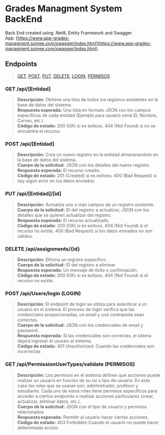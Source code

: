 # Grades Managment System BackEnd
Back End created using .Net8, Entity Framework and Swagger <br>
App: [https://www.app-grades-managment.somee.com/swagger/index.html](https://www.app-grades-managment.somee.com/swagger/index.html)
## Endpoints
>[GET](https://github.com/Alejoxd70/GradeManagmentSystem-BackEnd?tab=readme-ov-file#get-apientidad), 
[POST](https://github.com/Alejoxd70/GradeManagmentSystem-BackEnd?tab=readme-ov-file#post-apientidad), 
[PUT](https://github.com/Alejoxd70/GradeManagmentSystem-BackEnd?tab=readme-ov-file#put-apientidadid), 
[DELETE](https://github.com/Alejoxd70/GradeManagmentSystem-BackEnd?tab=readme-ov-file#delete-apiassignmentsid),
[LOGIN](https://github.com/Alejoxd70/GradeManagmentSystem-BackEnd?tab=readme-ov-file#post-apiuserslogin-login),
[PERMISOS](https://github.com/Alejoxd70/GradeManagmentSystem-BackEnd?tab=readme-ov-file#get-apipermissionusertypesvalidate-permisos)

### GET /api/[Entidad]
>**Descripción:** Obtiene una lista de todos los registros existentes en la base de datos del sistema. </br>
**Respuesta esperada:** Una lista en formato JSON con los campos específicos de cada entidad (Ejemplo para usuario seria ID, Nombre, Correo, etc.) </br>
**Código de estado:** 200 (OK) si es exitoso, 404 (Not Found) si no se encuentra el recurso. 

### POST /api/[Entidad]
>**Descripción:** Crea un nuevo registro en la entidad almacenandolo en la base de datos del sistema. </br>
**Cuerpo de la solicitud:** JSON con los detalles del nuevo registro.  </br>
**Respuesta esperada:** El recurso creado. </br>
**Código de estado:** 201 (Created) si es exitoso, 400 (Bad Request) si hay algún error en los datos enviados. </br>

### PUT /api/[Entidad]/[id]
>**Descripción:** Actualiza uno o más campos de un registro existente.  </br>
**Cuerpo de la solicitud:** ID del registro a actualizar, JSON con los detalles que se quieren actualizar del registro. </br>
**Respuesta esperada:** El recurso actualizado. </br>
**Código de estado:** 200 (OK) si es exitoso, 404 (Not Found) si el recurso no existe, 400 (Bad Request) si los datos enviados no son válidos.   </br>

### DELETE /api/assignments/{id}
>**Descripción:** Elimina un registro específico.  </br>
**Cuerpo de la solicitud:** ID del registro a eliminar </br>
**Respuesta esperada:** Un mensaje de éxito o confirmación. </br>
**Código de estado:** 200 (OK) si es exitoso, 404 (Not Found) si el recurso no existe.   </br>

### POST /api/Users/login (LOGIN)
>**Descripción:** El endpoint de login se utiliza para autenticar a un usuario en el sistema. El proceso de login verifica que las credenciales proporcionadas, un email y una contraseña sean correctas. </br>
**Cuerpo de la solicitud:** JSON con los credenciales de email y password. </br>
**Respuesta esperada:** Si las credenciales son correctas, el sitema dejará ingresar el usuraio al sistema.  </br>
**Código de estado:** 401 Unauthorized: Cuando las credenciales son incorrectas </br>

### GET /api/PermissionUserTypes/validate (PERMISOS)
>**Descripción:** Los permisos en el sistema definen qué acciones puede realizar un usuario en función de su rol o tipo de usuario. En este caso los roles que se usaran son: administrador, profesor y estudiante. Cada uno de estos roles tiene permisos específicos para acceder a ciertos endpoints o realizar acciones particulares (crear, actualizar, eliminar datos, etc.).  </br>
**Cuerpo de la solicitud:** JSON con el tipo de usuario y permisos relacionados</br>
**Respuesta esperada:** Permitir al usuario hacer ciertas acciones. </br>
**Código de estado:** 403 Forbidden Cuando el usuario no puede hacer determinada acción.</br>
